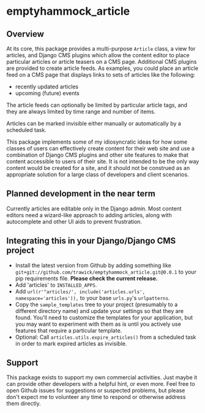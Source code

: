# emptyhammock_article

## Overview

At its core, this package provides a multi-purpose `Article` class, a view
for articles, and Django CMS plugins which allow the content editor to
place particular articles or article teasers on a CMS page.  Additional
CMS plugins are provided to create article feeds.  As examples, you could
place an article feed on a CMS page that displays links to sets of articles
like the following:

* recently updated articles
* upcoming (future) events

The article feeds can optionally be limited by particular article tags,
and they are always limited by time range and number of items.

Articles can be marked invisible either manually or automatically by a
scheduled task.

This package implements some of my idiosyncratic ideas for how some classes of
users can effectively create content for their web site and use a combination of
Django CMS plugins and other site features to make that content accessible to
users of their site.  It is not intended to be the only way content would be
created for a site, and it should not be construed as an appropriate solution
for a large class of developers and client scenarios.

## Planned development in the near term

Currently articles are editable only in the Django admin.  Most content
editors need a wizard-like approach to adding articles, along with autocomplete
and other UI aids to prevent frustration.

## Integrating this in your Django/Django CMS project

* Install the latest version from Github by adding something like
  `git+git://github.com/trawick/emptyhammock_article.git@0.0.1` to your
  pip requirements file.  **Please check the current release.**
* Add 'articles' to `INSTALLED_APPS`.
* Add `url(r'^articles/', include('articles.urls', namespace='articles')),` to
  your base `urls.py`'s `urlpatterns`.
* Copy the `sample_templates` tree to your project (presumably to a different
  directory name) and update your settings so that they are found.  You'll need
  to customize the templates for your application, but you may want to
  experiment with them as is until you actively use features that require a
  particular template.
* Optional: Call `articles.utils.expire_articles()` from a scheduled task in
  order to mark expired articles as invisible.

## Support

This package exists to support my own commercial activities.  Just maybe it can
provide other developers with a helpful hint, or even more.  Feel free to open
Github issues for suggestions or suspected problems, but please don't expect me
to volunteer any time to respond or otherwise address them directly.
